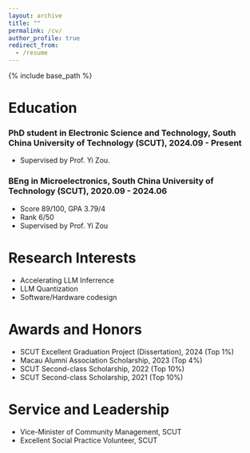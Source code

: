 ```yaml
---
layout: archive
title: ""
permalink: /cv/
author_profile: true
redirect_from:
  - /resume
---
```


{% include base_path %}

Education
======
### PhD student in Electronic Science and Technology, South China University of Technology (SCUT), 2024.09 - Present
* Supervised by Prof. Yi Zou.

### BEng in Microelectronics, South China University of Technology (SCUT), 2020.09 - 2024.06
* Score  89/100, GPA 3.79/4
* Rank   6/50
* Supervised by Prof. Yi Zou

Research Interests
======
* Accelerating LLM Inferrence
* LLM Quantization
* Software/Hardware codesign

Awards and Honors
======
* SCUT Excellent Graduation Project (Dissertation), 2024 (Top 1%)
* Macau Alumni Association Scholarship, 2023 (Top 4%)
* SCUT Second-class Scholarship, 2022 (Top 10%)
* SCUT Second-class Scholarship, 2021 (Top 10%)

Service and Leadership
======
* Vice-Minister of Community Management, SCUT
* Excellent Social Practice Volunteer, SCUT

